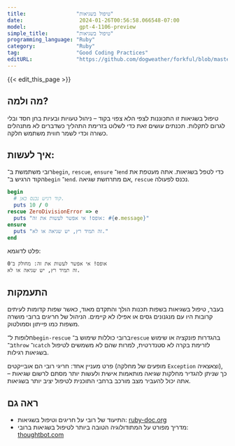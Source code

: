 ```yaml
---
title:                "טיפול בשגיאות"
date:                  2024-01-26T00:56:58.066548-07:00
model:                 gpt-4-1106-preview
simple_title:         "טיפול בשגיאות"
programming_language: "Ruby"
category:             "Ruby"
tag:                  "Good Coding Practices"
editURL:              "https://github.com/dogweather/forkful/blob/master/content/he/ruby/handling-errors.md"
---
```


{{< edit_this_page >}}

## מה ולמה?

טיפול בשגיאות זו התכוננות לצפי הלא צפוי בקוד – ניהול טעויות ובעיות בחן חסד ובלי לגרום לתקלות. תכנתים עושים זאת כדי לשלוט בזרימת התהליך כשדברים לא מתנהלים כשורה וכדי לשמר חווית משתמש חלקה.

## איך לעשות:

רובי משתמשת ב־`begin`, `rescue`, `ensure` ו־`end` כדי לטפל בשגיאות. אתה מעטפת את הקוד הרגיש ב־`begin` ו־`end`. אם מתרחשת שגיאה, `rescue` נכנס לפעולה.

```Ruby
begin
  # קוד רגיש נכנס כאן.
  puts 10 / 0
rescue ZeroDivisionError => e
  puts "אופס! אי אפשר לעשות את זה: #{e.message}"
ensure
  puts "זה תמיד רץ, יש שגיאה או לא."
end
```

פלט לדוגמא:
```
אופס! אי אפשר לעשות את זה: מחולק ב־0
זה תמיד רץ, יש שגיאה או לא.
```

## התעמקות

בעבר, טיפול בשגיאות בשפות תכנות הולך והתקדם מאוד, כאשר שפות קדומות לעיתים קרובות היו עם מנגנונים גסים או אפילו לא קיימים. הניהול של חריגים ברובי מושרה משפות כמו פייתון וסמולטוק.

חלופות ל־`begin-rescue` ברובי כוללות שימוש ב־`rescue` בהגדרות פונקציה או שימוש ב־`throw` ו־`catch` לזרימת בקרה לא סטנדרטית, למרות שהם לא משמשים לטיפול בשגיאות רגילות.

פרט מעניין אחד: חריגי רובי הם אובייקטים (מופעים של מחלקה `Exception` וצאצאיה), כך שניתן להגדיר מחלקות שגיאה מותאמות אישית ולעשות יותר מסתם לרשום שגיאות – אתה יכול להעביר מצב מורכב ברחבי התוכנית לטיפול יציב יותר בשגיאות.

## ראה גם

- התיעוד של רובי על חריגים וטיפול בשגיאות: [ruby-doc.org](https://ruby-doc.org/core-3.1.0/doc/syntax/exceptions_rdoc.html)
- מדריך מפורט על המתודולוגיה הטובה ביותר לטיפול בשגיאות ברובי: [thoughtbot.com](https://thoughtbot.com/blog/rescue-standarderror-not-exception)
